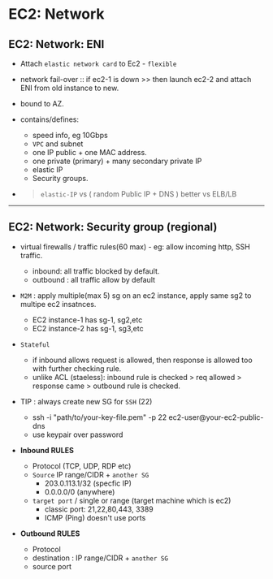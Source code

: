 # EC2: Network

## EC2: Network: ENI
- Attach `elastic network card` to Ec2 - `flexible`
- network fail-over :: if ec2-1 is down >> then launch ec2-2 and attach ENI from old instance to new.
- bound to AZ.

- contains/defines:
  - speed info, eg 10Gbps
  - `VPC` and subnet
  - one IP public + one MAC address.
  - one private (primary) + many secondary private IP
  - elastic IP
  - Security groups.

- > `elastic-IP` vs  ( random Public IP + DNS ) better vs ELB/LB

---
## EC2: Network: Security group (regional)
- virtual firewalls / traffic rules(60 max) - eg: allow incoming http, SSH traffic.
  - inbound: all traffic blocked by default.
  - outbound : all traffic allow by default

- `M2M` : apply multiple(max 5) sg on an ec2 instance, apply same sg2 to multipe ec2 insatnces.
  - EC2 instance-1 has sg-1, sg2,etc
  - EC2 instance-2 has sg-1, sg3,etc

- `Stateful`
  - if inbound allows request is allowed, then response is allowed too with further checking rule.
  - unlike ACL (staeless):  inbound rule is checked > req allowed > response came > outbound rule is checked.
  
- TIP : always create new SG for `SSH` (22)
  - ssh -i "path/to/your-key-file.pem" -p 22 ec2-user@your-ec2-public-dns
  - use keypair over password
  
- **Inbound RULES**
  - Protocol (TCP, UDP, RDP etc)
  - `Source` IP range/CIDR + `another SG`
      - 203.0.113.1/32 (specfic IP)
      - 0.0.0.0/0 (anywhere)
  - `target port` / single or range (target machine which is ec2)
      - classic port: 21,22,80,443, 3389
      - ICMP (Ping)  doesn't use ports
    
- **Outbound RULES**
  - Protocol
  - destination  : IP range/CIDR + `another SG`
  - source port